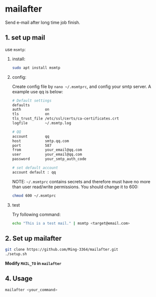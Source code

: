 # mailafter

Send e-mail after long time job finish.

## 1. set up mail

use `msmtp`:

1. install:

    ``` bash
    sudo apt install msmtp
    ```

2. config:

    Create config file by `nano ~/.msmtprc`, and config your smtp server.
    A example use qq is below:

    ``` bash
    # Default settings
    defaults
    auth           on
    tls            on
    tls_trust_file /etc/ssl/certs/ca-certificates.crt
    logfile        ~/.msmtp.log

    # QQ
    account        qq
    host           smtp.qq.com
    port           587
    from           your_email@qq.com
    user           your_email@qq.com
    password       your_smtp_auth_code

    # set default account
    account default : qq
    ```

    NOTE: `~/.msmtprc` contains secrets and therefore must have no more than user read/write permissions.
    You should change it to 600:

    ``` bash
    chmod 600 ~/.msmtprc
    ```  

3. test

    Try following command:

    ``` bash
    echo "This is a test mail." | msmtp <target@email.com>
    ```

## 2. Set up mailafter

``` bash
git clone https://github.com/Ming-3364/mailafter.git
./setup.sh
```

**Modify `MAIL_TO` in `mailafter`**

## 4. Usage

``` bash
mailafter <your_command>
```
